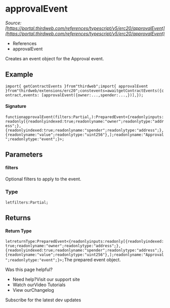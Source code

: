 # approvalEvent

*Source: [https://portal.thirdweb.com/references/typescript/v5/erc20/approvalEvent](https://portal.thirdweb.com/references/typescript/v5/erc20/approvalEvent)*

* References
* approvalEvent

Creates an event object for the Approval event.

## Example

`import{ getContractEvents }from"thirdweb";import{ approvalEvent }from"thirdweb/extensions/erc20";constevents=awaitgetContractEvents({contract,events: [approvalEvent({owner:...,spender:...,})],});`
#### Signature

`functionapprovalEvent(filters:Partial,):PreparedEvent<{readonlyinputs:readonly[{readonlyindexed:true;readonlyname:"owner";readonlytype:"address";},{readonlyindexed:true;readonlyname:"spender";readonlytype:"address";},{readonlyname:"value";readonlytype:"uint256"},];readonlyname:"Approval";readonlytype:"event";}>;`
## Parameters

#### filters

Optional filters to apply to the event.

### Type

`letfilters:Partial;`
## Returns

#### Return Type

`letreturnType:PreparedEvent<{readonlyinputs:readonly[{readonlyindexed:true;readonlyname:"owner";readonlytype:"address";},{readonlyindexed:true;readonlyname:"spender";readonlytype:"address";},{readonlyname:"value";readonlytype:"uint256"},];readonlyname:"Approval";readonlytype:"event";}>;`The prepared event object.

Was this page helpful?

* Need help?Visit our support site
* Watch ourVideo Tutorials
* View ourChangelog

Subscribe for the latest dev updates

